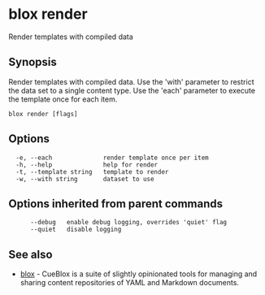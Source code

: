 # blox render

Render templates with compiled data

## Synopsis

Render templates with compiled data. 
Use the 'with' parameter to restrict the data set to a single content type.
Use the 'each' parameter to execute the template once for each item.

```
blox render [flags]
```

## Options

```
  -e, --each              render template once per item
  -h, --help              help for render
  -t, --template string   template to render
  -w, --with string       dataset to use
```

## Options inherited from parent commands

```
      --debug   enable debug logging, overrides 'quiet' flag
      --quiet   disable logging
```

## See also

* [blox](/cmd/blox)	 - CueBlox is a suite of slightly opinionated tools for managing and sharing content repositories of YAML and Markdown documents.

